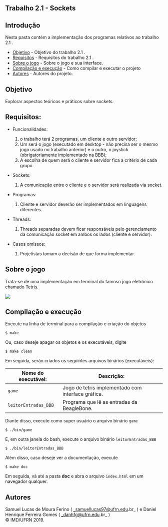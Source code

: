 ## Trabalho 2.1 - Sockets

## Introdução  

Nesta pasta contém a implementação dos programas relativos ao trabalho 2.1 .


- [Objetivo](#objetivo) - Objetivo do trabalho 2.1 .
- [Requisitos](#requisitos) - Requisitos do trabalho 2.1 .
- [Sobre o jogo](#sobre-o-jogo) - Sobre o jogo e sua interface.
- [Compilação e execução](#compilação-e-execução) - Como compilar e executar o projeto
- [Autores](#autores) - Autores do projeto.
## Objetivo  

Explorar aspectos teóricos e práticos sobre sockets.

## Requisitos:
* Funcionalidades:
    1. o trabalho terá 2 programas, um cliente e outro servidor;
    2. Um será o jogo (executado em desktop - não precisa ser o mesmo jogo usado no trabalho anterior) e o outro, o joystick (obrigatoriamente implementado na BBB);
    3. A escolha de quem será o cliente e servidor fica a critério de cada grupo.
* Sockets:
	1.  A comunicação entre o cliente e o servidor será realizada via socket.
* Programas:
    1. Cliente e servidor deverão ser implementados em linguagens diferentes.
* Threads:  
    1. Threads separadas devem ficar responsáveis pelo gerenciamento da
comunicação socket em ambos os lados (cliente e servidor).

* Casos omissos:
    1. Projetistas tomam a decisão de que forma implementar.

## Sobre o jogo  

Trata-se de uma implementação em terminal do famoso jogo eletrônico chamado [Tetris](https://pt.wikipedia.org/wiki/Tetris).


![](https://github.com/fanux/tetris/blob/master/img/tetris.png?raw=true)  


## Compilação e execução  

Execute na linha de terminal para a compilação e criação do objetos

```
$ make
```  
Ou, caso deseje apagar os objetos e os executáveis, digite  

```
$ make clean
```  
Em seguida, serão criados os seguintes arquivos binários (executáveis):

| Nome do executável: | Descrição: | 
| ---------- | ------------- |
|`game` 	|Jogo de tetris implementado com interface gráfica.  
|`leitorEntradas_BBB` 	|Programa que lê as entradas da BeagleBone.  
  
Diante disso, execute como super usuário o arquivo binário `game`  

```
$ ./bin/game
```
E, em outra janela do bash, execute o arquivo binário `leitorEntradas_BBB`  

```
$ ./bin/leitorEntradas_BBB
```
  
Além disso, caso deseje ver a documentação, execute  

```
$ make doc
```  
Em seguida, vá até a pasta **doc** e abra o arquivo `index.html` em um navegador qualquer.

## Autores  
Samuel Lucas de Moura Ferino ( _samuellucas97@ufrn.edu.br_ ) e Daniel Henrique Ferreira Gomes ( _danhfg@ufrn.edu.br_ )     
:copyright: IMD/UFRN 2019. 
